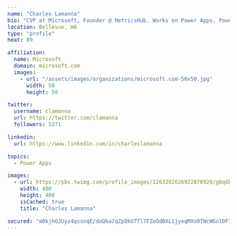 ```yaml
---
name: "Charles Lamanna"
bio: "CVP at Microsoft, Founder @ MetricsHub. Works on Power Apps, Power Automate, Power Virtual Agent, Common Data Service and Dynamics 365."
location: Bellevue, WA
type: "profile"
heat: 89

affiliation:
  name: Microsoft
  domain: microsoft.com
  images:
    - url: "/assets/images/organizations/microsoft.com-50x50.jpg"
      width: 50
      height: 50

twitter:
  username: clamanna
  url: https://twitter.com/clamanna
  followers: 5371

linkedin:
  url: https://www.linkedin.com/in/charleslamanna

topics:
  - Power Apps

images:
  - url: https://pbs.twimg.com/profile_images/1263202626922876928/g6qGbHZ-_400x400.jpg
    width: 400
    height: 400
    isCached: true
    title: "Charles Lamanna"

secured: "m0kjhOJUyz4qssnqE/doQka7qZpOkU7Tl7FZoOdBXL1jyeqMXo0TWcWGolDF1igGD2k7FgsCeHhKGJ+ZWKBOyCmjtuCGgk9WooOalqHDejlT1cXSWizSnP7enLu/6A1EaBNKMNESpdDyx7X9SWNY8q4+iW75VtYhvf+bv3wfWACINvjKQu6yd12Wa8RNz6eBlFAEGBOOUcM1PtY8tm95vZYyV+OMz1n4pZKOT1UKHTcoAr7//h8gyqyffARGiwKouhDU99+3MQCyg5AjNuwpZEzxAm0bi5Ca+YebhSSlpekgoMdnHV1/9/VVI1Req/o7865fx3ZMiFJG4/fFRRvEb+XqqYfDXG3OX3uINd1jIvcW61oyHKOlTgUFnfPIYyVFMCcuNX0dzyznhbropRKrfKadVMYDETlxiqke6QKehs0=;EcimmUa6Ywp5iu5JrolcGA=="
---
```


